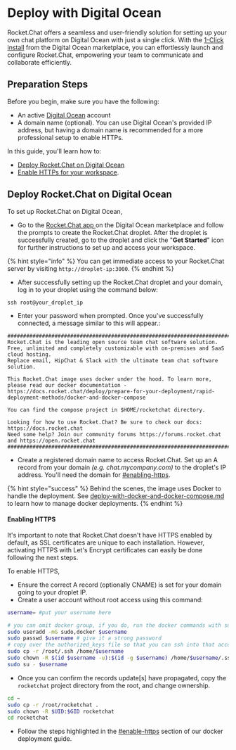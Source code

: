 # Deploy with Digital Ocean

Rocket.Chat offers a seamless and user-friendly solution for setting up your own chat platform on Digital Ocean with just a single click. With the [1-Click install](https://marketplace.digitalocean.com/apps/rocket-chat?action=deploy\&refcode=1940fe28bd31) from the Digital Ocean marketplace, you can effortlessly launch and configure Rocket.Chat, empowering your team to communicate and collaborate efficiently.

## Preparation Steps

Before you begin, make sure you have the following:

* An active [Digital Ocean](https://www.digitalocean.com/) account
* A domain name (optional). You can use Digital Ocean's provided IP address, but having a domain name is recommended for a more professional setup to enable HTTPs.

In this guide, you'll learn how to:

* [Deploy Rocket.Chat on Digital Ocean](deploy-with-digital-ocean.md#deploy-rocket.chat-on-digital-ocean)
* [Enable HTTPs for your workspace](deploy-with-digital-ocean.md#enabling-https).

## Deploy Rocket.Chat on Digital Ocean

To set up Rocket.Chat on Digital Ocean,

* Go to the [Rocket.Chat app ](https://marketplace.digitalocean.com/apps/rocket-chat?action=deploy\&refcode=1940fe28bd31)on the Digital Ocean marketplace and follow the prompts to create the Rocket.Chat droplet. After the droplet is successfully created, go to the droplet and click the "**Get Started**" icon for further instructions to set up and access your workspace.

{% hint style="info" %}
You can get immediate access to your Rocket.Chat server by visiting `http://droplet-ip:3000`.
{% endhint %}

* After successfully setting up the Rocket.Chat droplet and your domain, log in to your droplet using the command below:

```
ssh root@your_droplet_ip
```

* Enter your password when prompted. Once you've successfully connected, a message similar to this will appear.:

```
##################################################################################################################################################################
Rocket.Chat is the leading open source team chat software solution. Free, unlimited and completely customizable with on-premises and SaaS cloud hosting.
Replace email, HipChat & Slack with the ultimate team chat software solution.

This Rocket.Chat image uses docker under the hood. To learn more, please read our docker documentation - https://docs.rocket.chat/deploy/prepare-for-your-deployment/rapid-deployment-methods/docker-and-docker-compose

You can find the compose project in $HOME/rocketchat directory.

Looking for how to use Rocket.Chat? Be sure to check our docs: https://docs.rocket.chat
Need some help? Join our community forums https://forums.rocket.chat and https://open.rocket.chat
##################################################################################################################################################################

```

* Create a registered domain name to access Rocket.Chat. Set up an A record from your domain _(e.g. chat.mycompany.com)_ to the droplet's IP address. You'll need the domain for [#enabling-https](deploy-with-digital-ocean.md#enabling-https "mention").

{% hint style="success" %}
Behind the scenes, the image uses Docker to handle the deployment. See [deploy-with-docker-and-docker-compose.md](../deploy-with-docker-and-docker-compose.md "mention") to learn how to manage docker deployments.
{% endhint %}

#### Enabling HTTPS

It's important to note that Rocket.Chat doesn't have HTTPS enabled by default, as SSL certificates are unique to each installation. However, activating HTTPS with Let's Encrypt certificates can easily be done following the next steps.

To enable HTTPS,

* Ensure the correct A record (optionally CNAME) is set for your domain going to your droplet IP.
* Create a user account without root access using this command:

```bash
username= #put your username here
```

```bash
# you can omit docker group, if you do, run the docker commands with sudo
sudo useradd -mG sudo,docker $username
sudo passwd $username # give it a strong password
# copy over the authorized_keys file so that you can ssh into that account directly
sudo cp -r /root/.ssh /home/$username
sudo chown -R $(id $username -u):$(id -g $username) /home/$username/.ssh
sudo su - $username
```

* Once you can confirm the records update\[s] have propagated, copy the `rocketchat` project directory from the root, and change ownership.

```bash
cd ~
sudo cp -r /root/rocketchat .
sudo chown -R $UID:$GID rocketchat
cd rocketchat
```

* Follow the steps highlighted in the [#enable-https](../deploy-with-docker-and-docker-compose.md#enable-https "mention") section of our docker deployment guide.​
